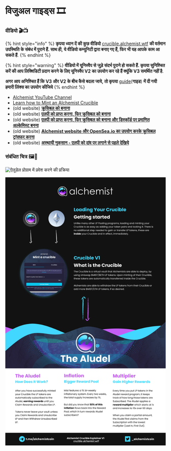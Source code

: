 # विजुअल गाइड्स 🎞

### **वीडियो 🎬📺**

{% hint style="info" %}
**कृपया ध्यान दें की कुछ वीडियो** [crucible.alchemist.wtf](https://crucible.alchemist.wtf/) **की वर्तमान उपस्थिति के संबंध में पुराने हैं. साथ ही, ये वीडियो कम्युनिटी द्वारा बनाए गए हैं, फिर भी यह आपके काम आ सकते हैं**.
{% endhint %}

{% hint style="warning" %}
**वीडियो में यूनिस्वैप से जुड़े संदर्भ पुराने हो सकते हैं. कृपया सुनिश्चित करें की आप लिक्विडिटी प्रदान करने के लिए यूनिस्वैप V2 का उपयोग कर रहे हैं क्यूंकि V3 समर्थित नहीं है**.

**अगर आप अनिश्चित हैं कि V3 और V2 के बीच कैसे बदला जाये, तो कृपया** [guide](../acquiring-and-subscribing.md)\(**गाइड**\) **में दी गयी हमारी लिंक्स का उपयोग कीजिये**
{% endhint %}

* [Alchemist YouTube Channel](https://www.youtube.com/channel/UCIs4LugynLei2TN__lJh-6Q)
* [Learn how to Mint an Alchemist Crucible](https://www.youtube.com/watch?v=SnnA4NBluDI)
* \(old website\) [**क्रूसिबल को बनाना**](https://www.youtube.com/watch?v=Rl9Rf-3Sp-8)
* \(old website\) [**एलपी को प्राप्त करना, फिर क्रूसिबल को बनाना**](https://www.youtube.com/watch?v=Ga1qcQ6x3as)
* \(old website\) [**एलपी को प्राप्त करना, फिर क्रूसिबल को बनाना और डिस्कॉर्ड पर प्रमाणित अल्केमिस्ट बनना**](https://www.youtube.com/watch?v=k7MO1QpqCds)
* \(old website\) [**Alchemist website और OpenSea.io का उपयोग करके क्रूसिबल ट्रांसफर करना** ](https://www.youtube.com/watch?v=i2MCYimelBM)
* \(old website\) [**अस्थायी नुकसान - एलपी को दांव पर लगाने से पहले देखिये**](https://www.youtube.com/watch?v=8XJ1MSTEuU0)

### **संबंधित चित्र 🖼🎨**

![&#x910;&#x932;&#x942;&#x921;&#x947;&#x932; &#x92A;&#x94D;&#x930;&#x94B;&#x917;&#x94D;&#x930;&#x93E;&#x92E; &#x92E;&#x947;&#x902; &#x92A;&#x94D;&#x930;&#x935;&#x947;&#x936; &#x915;&#x930;&#x928;&#x947; &#x915;&#x940; &#x92A;&#x94D;&#x930;&#x915;&#x94D;&#x930;&#x93F;&#x92F;&#x93E;](https://i.imgur.com/7sK0Jr2.png)

![&#x910;&#x932;&#x942;&#x921;&#x947;&#x932; &#x915;&#x947; &#x92A;&#x940;&#x91B;&#x947; &#x915;&#x940; &#x935;&#x93F;&#x924;&#x94D;&#x924;&#x93F;](../.gitbook/assets/visual-guide-2-after.jpg)



